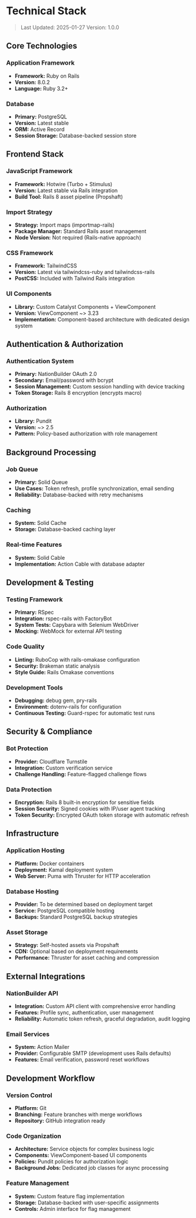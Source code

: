 # Technical Stack

> Last Updated: 2025-01-27
> Version: 1.0.0

## Core Technologies

### Application Framework
- **Framework:** Ruby on Rails
- **Version:** 8.0.2
- **Language:** Ruby 3.2+

### Database
- **Primary:** PostgreSQL
- **Version:** Latest stable
- **ORM:** Active Record
- **Session Storage:** Database-backed session store

## Frontend Stack

### JavaScript Framework
- **Framework:** Hotwire (Turbo + Stimulus)
- **Version:** Latest stable via Rails integration
- **Build Tool:** Rails 8 asset pipeline (Propshaft)

### Import Strategy
- **Strategy:** Import maps (importmap-rails)
- **Package Manager:** Standard Rails asset management
- **Node Version:** Not required (Rails-native approach)

### CSS Framework
- **Framework:** TailwindCSS
- **Version:** Latest via tailwindcss-ruby and tailwindcss-rails
- **PostCSS:** Included with Tailwind Rails integration

### UI Components
- **Library:** Custom Catalyst Components + ViewComponent
- **Version:** ViewComponent ~> 3.23
- **Implementation:** Component-based architecture with dedicated design system

## Authentication & Authorization

### Authentication System
- **Primary:** NationBuilder OAuth 2.0
- **Secondary:** Email/password with bcrypt
- **Session Management:** Custom session handling with device tracking
- **Token Storage:** Rails 8 encryption (encrypts macro)

### Authorization
- **Library:** Pundit
- **Version:** ~> 2.5
- **Pattern:** Policy-based authorization with role management

## Background Processing

### Job Queue
- **Primary:** Solid Queue
- **Use Cases:** Token refresh, profile synchronization, email sending
- **Reliability:** Database-backed with retry mechanisms

### Caching
- **System:** Solid Cache
- **Storage:** Database-backed caching layer

### Real-time Features
- **System:** Solid Cable
- **Implementation:** Action Cable with database adapter

## Development & Testing

### Testing Framework
- **Primary:** RSpec
- **Integration:** rspec-rails with FactoryBot
- **System Tests:** Capybara with Selenium WebDriver
- **Mocking:** WebMock for external API testing

### Code Quality
- **Linting:** RuboCop with rails-omakase configuration
- **Security:** Brakeman static analysis
- **Style Guide:** Rails Omakase conventions

### Development Tools
- **Debugging:** debug gem, pry-rails
- **Environment:** dotenv-rails for configuration
- **Continuous Testing:** Guard-rspec for automatic test runs

## Security & Compliance

### Bot Protection
- **Provider:** Cloudflare Turnstile
- **Integration:** Custom verification service
- **Challenge Handling:** Feature-flagged challenge flows

### Data Protection
- **Encryption:** Rails 8 built-in encryption for sensitive fields
- **Session Security:** Signed cookies with IP/user agent tracking
- **Token Security:** Encrypted OAuth token storage with automatic refresh

## Infrastructure

### Application Hosting
- **Platform:** Docker containers
- **Deployment:** Kamal deployment system
- **Web Server:** Puma with Thruster for HTTP acceleration

### Database Hosting
- **Provider:** To be determined based on deployment target
- **Service:** PostgreSQL compatible hosting
- **Backups:** Standard PostgreSQL backup strategies

### Asset Storage
- **Strategy:** Self-hosted assets via Propshaft
- **CDN:** Optional based on deployment requirements
- **Performance:** Thruster for asset caching and compression

## External Integrations

### NationBuilder API
- **Integration:** Custom API client with comprehensive error handling
- **Features:** Profile sync, authentication, user management
- **Reliability:** Automatic token refresh, graceful degradation, audit logging

### Email Services
- **System:** Action Mailer
- **Provider:** Configurable SMTP (development uses Rails defaults)
- **Features:** Email verification, password reset workflows

## Development Workflow

### Version Control
- **Platform:** Git
- **Branching:** Feature branches with merge workflows
- **Repository:** GitHub integration ready

### Code Organization
- **Architecture:** Service objects for complex business logic
- **Components:** ViewComponent-based UI components
- **Policies:** Pundit policies for authorization logic
- **Background Jobs:** Dedicated job classes for async processing

### Feature Management
- **System:** Custom feature flag implementation
- **Storage:** Database-backed with user-specific assignments
- **Controls:** Admin interface for flag management